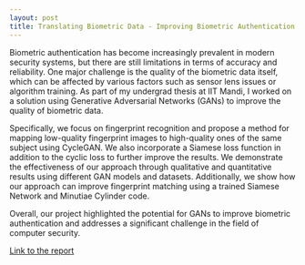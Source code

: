 ```yaml
---
layout: post
title: Translating Biometric Data - Improving Biometric Authentication with Generative Adversarial Networks
---
```


Biometric authentication has become increasingly prevalent in modern security systems, but there are still limitations in terms of accuracy and reliability. One major challenge is the quality of the biometric data itself, which can be affected by various factors such as sensor lens issues or algorithm training. As part of my undergrad thesis at IIT Mandi, I worked on a solution using Generative Adversarial Networks (GANs) to improve the quality of biometric data.

Specifically, we focus on fingerprint recognition and propose a method for mapping low-quality fingerprint images to high-quality ones of the same subject using CycleGAN. We also incorporate a Siamese loss function in addition to the cyclic loss to further improve the results. We demonstrate the effectiveness of our approach through qualitative and quantitative results using different GAN models and datasets. Additionally, we show how our approach can improve fingerprint matching using a trained Siamese Network and Minutiae Cylinder code.

Overall, our project highlighted the potential for GANs to improve biometric authentication and addresses a significant challenge in the field of computer security.

[Link to the report](../documents/raghav_bachelors_thesis.pdf)